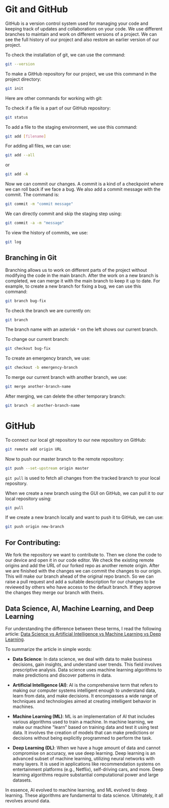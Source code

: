# Git and GitHub

GitHub is a version control system used for managing your code and keeping track of updates and collaborations on your code. We use different branches to maintain and work on different versions of a project. We can see the full history of our project and also restore an earlier version of our project.

To check the installation of git, we can use the command:
```sh
git --version
```

To make a GitHub repository for our project, we use this command in the project directory:
```sh
git init
```

Here are other commands for working with git:

To check if a file is a part of our GitHub repository:
```sh
git status
```

To add a file to the staging environment, we use this command:
```sh
git add [filename]
```

For adding all files, we can use:
```sh
git add --all
```
or
```sh
git add -A
```

Now we can commit our changes. A commit is a kind of a checkpoint where we can roll back if we face a bug. We also add a commit message with the commit. The command is:
```sh
git commit -m "commit message"
```

We can directly commit and skip the staging step using:
```sh
git commit -a -m "message"
```

To view the history of commits, we use:
```sh
git log
```

## Branching in Git

Branching allows us to work on different parts of the project without modifying the code in the main branch. After the work on a new branch is completed, we can merge it with the main branch to keep it up to date. For example, to create a new branch for fixing a bug, we can use this command:
```sh
git branch bug-fix
```

To check the branch we are currently on:
```sh
git branch
```
The branch name with an asterisk `*` on the left shows our current branch.

To change our current branch:
```sh
git checkout bug-fix
```

To create an emergency branch, we use:
```sh
git checkout -b emergency-branch
```

To merge our current branch with another branch, we use:
```sh
git merge another-branch-name
```

After merging, we can delete the other temporary branch:
```sh
git branch -d another-branch-name
```
# GitHub

To connect our local git repository to our new repository on GitHub:
```sh
git remote add origin URL
```

Now to push our master branch to the remote repository:
```sh
git push --set-upstream origin master
```

`git pull` is used to fetch all changes from the tracked branch to your local repository.

When we create a new branch using the GUI on GitHub, we can pull it to our local repository using:
```sh
git pull
```

If we create a new branch locally and want to push it to GitHub, we can use:
```sh
git push origin new-branch
```
## For Contributing: 
We fork the repository we want to contribute to. Then we clone the code to our device and open it in our code editor. We check the existing remote origins and add the URL of our forked repo as another remote origin. After we are finished with the changes we can commit the changes to our origin. This will make our branch ahead of the original repo branch. So we can raise a pull request and add a suitable description for our changes to be reviewed by others who have access to the default branch. If they approve the changes they merge our branch with theirs. 

## Data Science, AI, Machine Learning, and Deep Learning

For understanding the difference between these terms, I read the following article: [Data Science vs Artificial Intelligence vs Machine Learning vs Deep Learning](https://towardsdatascience.com/data-science-vs-artificial-intelligence-vs-machine-learning-vs-deep-learning-9fadd8bda583).

To summarize the article in simple words:

- **Data Science**: In data science, we deal with data to make business decisions, gain insights, and understand user trends. This field involves prescriptive analysis. Data science uses machine learning algorithms to make predictions and discover patterns in data.

- **Artificial Intelligence (AI)**: AI is the comprehensive term that refers to making our computer systems intelligent enough to understand data, learn from data, and make decisions. It encompasses a wide range of techniques and technologies aimed at creating intelligent behavior in machines.

- **Machine Learning (ML)**: ML is an implementation of AI that includes various algorithms used to train a machine. In machine learning, we make our machine "learn" based on training data and test it using test data. It involves the creation of models that can make predictions or decisions without being explicitly programmed to perform the task.

- **Deep Learning (DL)**: When we have a huge amount of data and cannot compromise on accuracy, we use deep learning. Deep learning is an advanced subset of machine learning, utilizing neural networks with many layers. It is used in applications like recommendation systems on entertainment platforms (e.g., Netflix), self-driving cars, and more. Deep learning algorithms require substantial computational power and large datasets.

In essence, AI evolved to machine learning, and ML evolved to deep learning. These algorithms are fundamental to data science. Ultimately, it all revolves around data.
